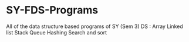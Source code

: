 # SY-FDS-Programs

All of the data structure based programs of SY (Sem 3)
DS :
  Array
  Linked list
  Stack
  Queue
  Hashing
  Search and sort
